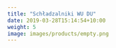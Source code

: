 ```yaml
---
title: "Schładzalniki WU DU"
date: 2019-03-28T15:14:54+10:00
weight: 5
image: images/products/empty.png
---
```


